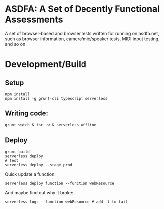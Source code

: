 # ASDFA: A Set of Decently Functional Assessments

A set of browser-based and browser tests written for running on asdfa.net, such as browser information, camera/mic/speaker tests, MIDI input testing, and so on.


# Development/Build

## Setup

	npm install
	npm install -g grunt-cli typescript serverless

## Writing code:

	grunt watch & tsc -w & serverless offline

## Deploy

	grunt build
	serverless deploy
	# test
	serverless deploy --stage prod

Quick update a function:

	serverless deploy function --function webResource

And maybe find out why it broke:

	serverless logs --function webResource # add -t to tail
